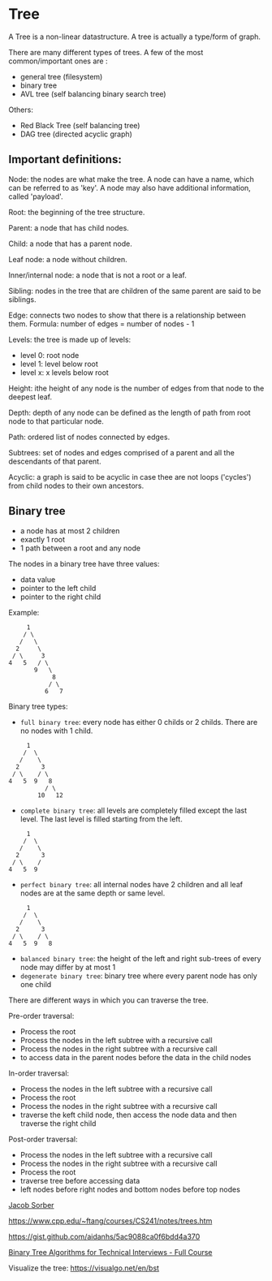 # Tree

A Tree is a non-linear datastructure. A tree is actually a type/form of graph.

There are many different types of trees. A few of the most common/important ones are :
- general tree (filesystem)
- binary tree 
- AVL tree (self balancing binary search tree)

Others:
- Red Black Tree (self balancing tree)
- DAG tree (directed acyclic graph)

## Important definitions:

Node: the nodes are what make the tree. A node can have a name, which can be referred to as 'key'. A node may also have additional information, called 'payload'.

Root: the beginning of the tree structure.

Parent: a node that has child nodes.

Child: a node that has a parent node.

Leaf node: a node without children.

Inner/internal node: a node that is not a root or a leaf.

Sibling: nodes in the tree that are children of the same parent are said to be siblings.

Edge: connects two nodes to show that there is a relationship between them. Formula: number of edges = number of nodes - 1

Levels: the tree is made up of levels:
- level 0: root node
- level 1: level below root
- level x: x levels below root

Height: ithe height of any node is the number of edges from that node to the deepest leaf.

Depth: depth of any node can be defined as the length of path from root node to that particular node.

Path: ordered list of nodes connected by edges.

Subtrees: set of nodes and edges comprised of a parent and all the descendants of that parent.

Acyclic: a graph is said to be acyclic in case thee are not loops ('cycles') from child nodes to their own ancestors.

## Binary tree

- a node has at most 2 children
- exactly 1 root
- 1 path between a root and any node

The nodes in a binary tree have three values:
- data value
- pointer to the left child
- pointer to the right child


Example:
```
     1
    / \
   /   \
  2     \
 / \     3
4   5   / \
       9   \
            8
           / \
          6   7
```


Binary tree types:
- `full binary tree`: every node has either 0 childs or 2 childs. There are no nodes with 1 child.
```
     1
    /  \
   /    \
  2      3
 / \    / \
4   5  9   8
          / \
        10   12
```
- `complete binary tree`: all levels are completely filled except the last level. The last level is filled starting from the left.
```
     1
    /  \
   /    \
  2      3
 / \    / 
4   5  9 
```
- `perfect binary tree`: all internal nodes have 2 children and all leaf nodes are at the same depth or same level.
```
     1
    /  \
   /    \
  2      3
 / \    / \
4   5  9   8
```
- `balanced binary tree`: the height of the left and right sub-trees of every node may differ by at most 1
- `degenerate binary tree`: binary tree where every parent node has only one child


There are different ways in which you can traverse the tree.

Pre-order traversal:
- Process the root
- Process the nodes in the left subtree with a recursive call
- Process the nodes in the right subtree with a recursive call
- to access data in the parent nodes before the data in the child nodes

In-order traversal:
- Process the nodes in the left subtree with a recursive call
- Process the root
- Process the nodes in the right subtree with a recursive call
- traverse the keft child node, then access the node data and then traverse the right child

Post-order traversal:
- Process the nodes in the left subtree with a recursive call
- Process the nodes in the right subtree with a recursive call
- Process the root
- traverse tree before accessing data
- left nodes before right nodes and bottom nodes before top nodes



[Jacob Sorber](https://www.youtube.com/watch?v=UbhlOk7vjVY)

https://www.cpp.edu/~ftang/courses/CS241/notes/trees.htm


https://gist.github.com/aidanhs/5ac9088ca0f6bdd4a370

[Binary Tree Algorithms for Technical Interviews - Full Course](https://www.youtube.com/watch?v=fAAZixBzIAI)


Visualize the tree: https://visualgo.net/en/bst
